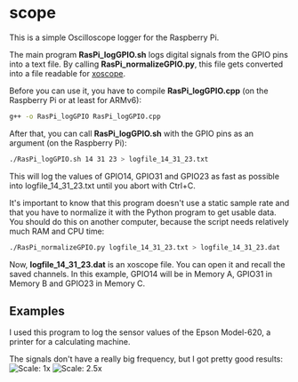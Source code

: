 scope
=====

This is a simple Oscilloscope logger for the Raspberry Pi.

The main program **RasPi_logGPIO.sh** logs digital signals from the GPIO pins into a text file. By calling **RasPi_normalizeGPIO.py**, this file gets converted into a file readable for [xoscope](http://xoscope.sourceforge.net/).

Before you can use it, you have to compile **RasPi_logGPIO.cpp** (on the Raspberry Pi or at least for ARMv6):
```bash
g++ -o RasPi_logGPIO RasPi_logGPIO.cpp
```
After that, you can call **RasPi_logGPIO.sh** with the GPIO pins as an argument (on the Raspberry Pi):
```bash
./RasPi_logGPIO.sh 14 31 23 > logfile_14_31_23.txt
```
This will log the values of GPIO14, GPIO31 and GPIO23 as fast as possible into logfile_14_31_23.txt until you abort with Ctrl+C.

It's important to know that this program doesn't use a static sample rate and that you have to normalize it with the Python program to get usable data. You should do this on another computer, because the script needs relatively much RAM and CPU time:
```bash
./RasPi_normalizeGPIO.py logfile_14_31_23.txt > logfile_14_31_23.dat
```
Now, **logfile_14_31_23.dat** is an xoscope file. You can open it and recall the saved channels. In this example, GPIO14 will be in Memory A, GPIO31 in Memory B and GPIO23 in Memory C.

## Examples ##
I used this program to log the sensor values of the Epson Model-620, a printer for a calculating machine.

The signals don't have a really big frequency, but I got pretty good results:
![Scale: 1x](http://www.abload.de/img/epson_rechenmaschine_aziby.png)
![Scale: 2.5x](http://www.abload.de/img/epson_rechenmaschine_qscgq.png)

